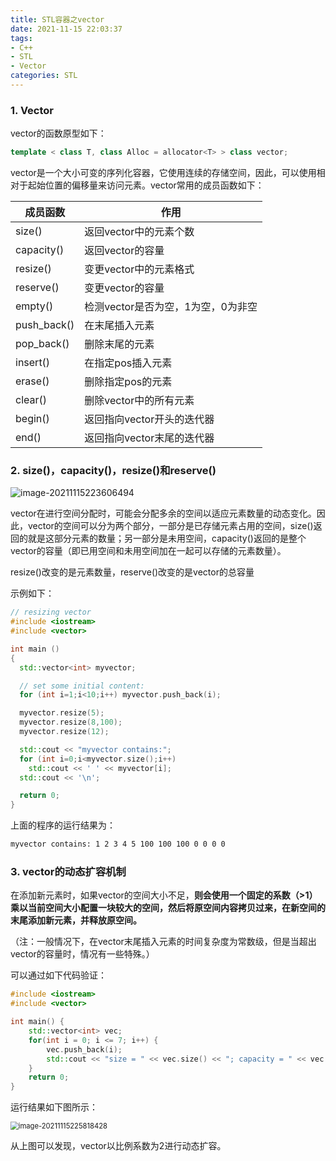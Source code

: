 ```yaml
---
title: STL容器之vector
date: 2021-11-15 22:03:37
tags:
- C++
- STL
- Vector
categories: STL
---
```


### 1. Vector

vector的函数原型如下：

```c++
template < class T, class Alloc = allocator<T> > class vector;
```

<!--more-->

vector是一个大小可变的序列化容器，它使用连续的存储空间，因此，可以使用相对于起始位置的偏移量来访问元素。vector常用的成员函数如下：

| 成员函数    | 作用                               |
| ----------- | ---------------------------------- |
| size()      | 返回vector中的元素个数             |
| capacity()  | 返回vector的容量                   |
| resize()    | 变更vector中的元素格式             |
| reserve()   | 变更vector的容量                   |
| empty()     | 检测vector是否为空，1为空，0为非空 |
| push_back() | 在末尾插入元素                     |
| pop_back()  | 删除末尾的元素                     |
| insert()    | 在指定pos插入元素                  |
| erase()     | 删除指定pos的元素                  |
| clear()     | 删除vector中的所有元素             |
| begin()     | 返回指向vector开头的迭代器         |
| end()       | 返回指向vector末尾的迭代器         |

### 2. size()，capacity()，resize()和reserve()

![image-20211115223606494](https://jxliu-picbed.oss-cn-shanghai.aliyuncs.com/img/image-20211115223606494.png)

vector在进行空间分配时，可能会分配多余的空间以适应元素数量的动态变化。因此，vector的空间可以分为两个部分，一部分是已存储元素占用的空间，size()返回的就是这部分元素的数量；另一部分是未用空间，capacity()返回的是整个vector的容量（即已用空间和未用空间加在一起可以存储的元素数量）。

resize()改变的是元素数量，reserve()改变的是vector的总容量

示例如下：

```c++
// resizing vector
#include <iostream>
#include <vector>

int main ()
{
  std::vector<int> myvector;

  // set some initial content:
  for (int i=1;i<10;i++) myvector.push_back(i);

  myvector.resize(5);
  myvector.resize(8,100);
  myvector.resize(12);

  std::cout << "myvector contains:";
  for (int i=0;i<myvector.size();i++)
    std::cout << ' ' << myvector[i];
  std::cout << '\n';

  return 0;
}
```

上面的程序的运行结果为：

```bash
myvector contains: 1 2 3 4 5 100 100 100 0 0 0 0
```

### 3. vector的动态扩容机制

在添加新元素时，如果vector的空间大小不足，**则会使用一个固定的系数（>1）乘以当前空间大小配置一块较大的空间，然后将原空间内容拷贝过来，在新空间的末尾添加新元素，并释放原空间。**

（注：一般情况下，在vector末尾插入元素的时间复杂度为常数级，但是当超出vector的容量时，情况有一些特殊。）

可以通过如下代码验证：

```c++
#include <iostream>
#include <vector>

int main() {
    std::vector<int> vec;
    for(int i = 0; i <= 7; i++) {
        vec.push_back(i);
        std::cout << "size = " << vec.size() << "; capacity = " << vec.capacity() << std::endl;
    }
    return 0;
}
```

运行结果如下图所示：

<img src="https://jxliu-picbed.oss-cn-shanghai.aliyuncs.com/img/image-20211115225818428.png" alt="image-20211115225818428" style="zoom: 80%;" />

从上图可以发现，vector以比例系数为2进行动态扩容。
